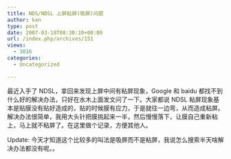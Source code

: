 ```yaml
---
title: NDS/NDSL 上屏粘屏(吸屏)问题
author: kxn
type: post
date: 2007-03-18T08:30:10+00:00
url: /index.php/archives/151
views:
  - 3016
categories:
  - Uncategorized

---
```

最近入手了 NDSL，拿回来发现上屏中间有粘屏现象，Google 和 baidu 都找不到什么好的解决办法，只好在水木上面发文问了一下。大家都说 NDSL 粘屏现象基本是贴膜没有贴好造成的，贴的时候膜有应力，于是就往一边弯，从而造成粘屏。解决办法很简单，我用大头针把膜挑起来一半，然后慢慢落下，让膜自己重新粘上，马上就不粘屏了。在这里做个记录，方便其他人。

Update: 今天才知道这个比较多的叫法是吸屏而不是粘屏，我说怎么搜索半天啥解决办法都没有呢。。